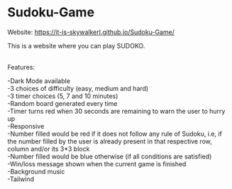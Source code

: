 # Sudoku-Game

Website: https://it-is-skywalkerl.github.io/Sudoku-Game/

This is a website where you can play SUDOKO.

<br>
Features:

-Dark Mode available<br>
-3 choices of difficulty (easy, medium and hard)<br>
-3 timer choices (5, 7 and 10 minutes)<br>
-Random board generated every time<br>
-Timer turns red when 30 seconds are remaining to warn the user to hurry up<br>
-Responsive<br>
-Number filled would be red if it does not follow any rule of Sudoku, i.e, if the number filled by the user is already present in that respective row, column and/or its 3\*3 block<br>
-Number filled would be blue otherwise (if all conditions are satisfied)<br>
-Win/loss message shown when the current game is finished<br>
-Background music<br>
-Tailwind<br>
